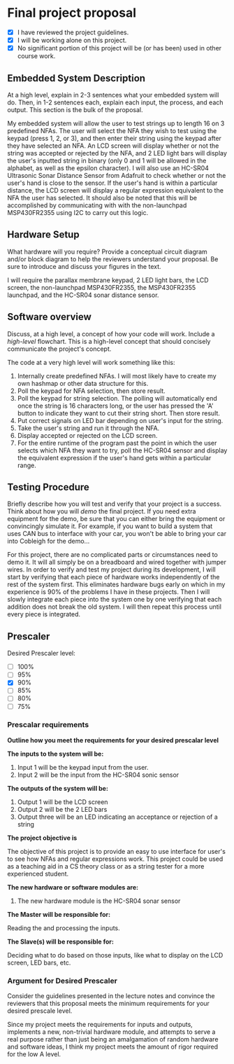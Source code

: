 # Final project proposal

- [x] I have reviewed the project guidelines.
- [x] I will be working alone on this project.
- [x] No significant portion of this project will be (or has been) used in other course work.

## Embedded System Description

At a high level, explain in 2-3 sentences what your embedded system will do.  Then, in 1-2 sentences each, explain each input, the process, and each output. This section is the bulk of the proposal.

My embedded system will allow the user to test strings up to length 16 on 3 predefined NFAs. The user will select the NFA they wish to test using the keypad (press 1, 2, or 3), and then enter their string using the keypad after they have selected an NFA. An LCD screen will display whether or not the string was accepted or rejected by the NFA, and 2 LED light bars will display the user's inputted string in binary (only 0 and 1 will be allowed in the alphabet, as well as the epsilon character).
I will also use an HC-SR04 Ultrasonic Sonar Distance Sensor from Adafruit to check whether or not the user's hand is close to the sensor. If the user's hand is within a particular distance, the LCD screen will display a regular expression equivalent to the NFA the user has selected. It should also be noted that this will be accomplished by communicating with with the non-launchpad MSP430FR2355 using I2C to carry out this logic.

## Hardware Setup

What hardware will you require? Provide a conceptual circuit diagram and/or block diagram to help the reviewers understand your proposal. Be sure to introduce and discuss your figures in the text.

I will require the parallax membrane keypad, 2 LED light bars, the LCD screen, the non-launchpad MSP430FR2355, the MSP430FR2355 launchpad, and the HC-SR04 sonar distance sensor.

## Software overview

Discuss, at a high level, a concept of how your code will work. Include a *high-level* flowchart. This is a high-level concept that should concisely communicate the project's concept.

The code at a very high level will work something like this:
1. Internally create predefined NFAs. I will most likely have to create my own hashmap or other data structure for this.
2. Poll the keypad for NFA selection, then store result.
3. Poll the keypad for string selection. The polling will automatically end once the string is 16 characters long, or the user has pressed the 'A' button to indicate they want to cut their string short. Then store result.
4. Put correct signals on LED bar depending on user's input for the string.
5. Take the user's string and run it through the NFA.
6. Display accepted or rejected on the LCD screen.
7. For the entire runtime of the program past the point in which the user selects which NFA they want to try, poll the HC-SR04 sensor and display the equivalent expression if the user's hand gets within a particular range.

## Testing Procedure

Briefly describe how you will test and verify that your project is a success. Think about how you will *demo* the final project. If you need extra equipment for the demo, be sure that you can either bring the equipment or convincingly simulate it. For example, if you want to build a system that uses CAN bus to interface with your car, you won't be able to bring your car into Cobleigh for the demo...

For this project, there are no complicated parts or circumstances need to demo it. It will all simply be on a breadboard and wired together with jumper wires. In order to verify and test my project during its development, I will start by verifying that each piece of hardware works independently of the rest of the system first. This eliminates hardware bugs early on which in my experience is 90% of the problems I have in these projects. Then I will slowly integrate each piece into the system one by one verifying that each addition does not break the old system. I will then repeat this process until every piece is integrated.

## Prescaler

Desired Prescaler level: 

- [ ] 100%
- [ ] 95% 
- [x] 90% 
- [ ] 85% 
- [ ] 80% 
- [ ] 75% 

### Prescalar requirements 

**Outline how you meet the requirements for your desired prescalar level**

**The inputs to the system will be:**
1.  Input 1 will be the keypad input from the user.
2.  Input 2 will be the input from the HC-SR04 sonic sensor

**The outputs of the system will be:**
1.  Output 1 will be the LCD screen
2.  Output 2 will be the 2 LED bars
3.  Output three will be an LED indicating an acceptance or rejection of a string

**The project objective is**

The objective of this project is to provide an easy to use interface for user's to see how NFAs and regular expressions work. This project could be used as a teaching aid in a CS theory class or as a string tester for a more experienced student.

**The new hardware or software modules are:**
1. The new hardware module is the HC-SR04 sonar sensor 


**The Master will be responsible for:**

Reading the and processing the inputs.

**The Slave(s) will be responsible for:**

Deciding what to do based on those inputs, like what to display on the LCD screen, LED bars, etc.

### Argument for Desired Prescaler

Consider the guidelines presented in the lecture notes and convince the reviewers that this proposal meets the minimum requirements for your desired prescale level.

Since my project meets the requirements for inputs and outputs, implements a new, non-trivial hardware module, and attempts to serve a real purpose rather than just being an amalgamation of random hardware and software ideas, I think my project meets the amount of rigor required for the low A level. 
